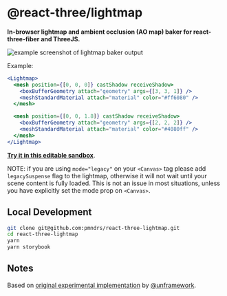 # @react-three/lightmap

**In-browser lightmap and ambient occlusion (AO map) baker for react-three-fiber and ThreeJS.**

![example screenshot of lightmap baker output](./react-three-lightmap-example.png)

Example:

```jsx
<Lightmap>
  <mesh position={[0, 0, 0]} castShadow receiveShadow>
    <boxBufferGeometry attach="geometry" args={[3, 3, 1]} />
    <meshStandardMaterial attach="material" color="#ff6080" />
  </mesh>

  <mesh position={[0, 0, 1.8]} castShadow receiveShadow>
    <boxBufferGeometry attach="geometry" args={[2, 2, 2]} />
    <meshStandardMaterial attach="material" color="#4080ff" />
  </mesh>
</Lightmap>
```

**[Try it in this editable sandbox](https://codesandbox.io/s/github/pmndrs/react-three-lightmap/tree/v0.0.8/demo-sandbox)**.

NOTE: if you are using `mode="legacy"` on your `<Canvas>` tag please add `legacySuspense` flag to the lightmap, otherwise it will not wait until your scene content is fully loaded. This is not an issue in most situations, unless you have explicitly set the mode prop on `<Canvas>`.

## Local Development

```sh
git clone git@github.com:pmndrs/react-three-lightmap.git
cd react-three-lightmap
yarn
yarn storybook
```

## Notes

Based on [original experimental implementation](https://github.com/unframework/threejs-lightmap-baker) by [@unframework](https://github.com/unframework).
